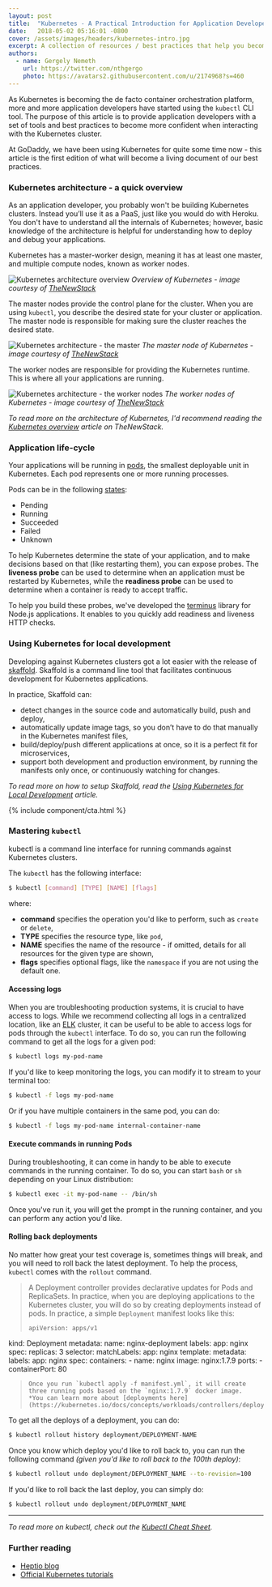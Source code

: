 ```yaml
---
layout: post
title:  "Kubernetes - A Practical Introduction for Application Developers"
date:   2018-05-02 05:16:01 -0800
cover: /assets/images/headers/kubernetes-intro.jpg
excerpt: A collection of resources / best practices that help you become a more productive developer working with Kubernetes.
authors:
  - name: Gergely Nemeth
    url: https://twitter.com/nthgergo
    photo: https://avatars2.githubusercontent.com/u/2174968?s=460
---
```


As Kubernetes is becoming the de facto container orchestration platform, more and more application developers have started using the `kubectl` CLI tool. The purpose of this article is to provide application developers with a set of tools and best practices to become more confident when interacting with the Kubernetes cluster.

At GoDaddy, we have been using Kubernetes for quite some time now - this article is the first edition of what will become a living document of our best practices.

### Kubernetes architecture - a quick overview

As an application developer, you probably won't be building Kubernetes clusters. Instead you’ll use it as a PaaS, just like you would do with Heroku. You don't have to understand all the internals of Kubernetes; however, basic knowledge of the architecture is helpful for understanding how to deploy and debug your applications.

Kubernetes has a master-worker design, meaning it has at least one master, and multiple compute nodes, known as worker nodes.

![Kubernetes architecture overview](https://storage.googleapis.com/cdn.thenewstack.io/media/2016/11/Chart_02_Kubernetes-Architecture.png)
*Overview of Kubernetes - image courtesy of [TheNewStack](https://thenewstack.io/kubernetes-an-overview/)*

The master nodes provide the control plane for the cluster. When you are using `kubectl`, you describe the desired state for your cluster or application. The master node is responsible for making sure the cluster reaches the desired state.

![Kubernetes architecture - the master](https://storage.googleapis.com/cdn.thenewstack.io/media/2016/11/Chart_03_Kubernetes-Master.png)
*The master node of Kubernetes - image courtesy of [TheNewStack](https://thenewstack.io/kubernetes-an-overview/)*

The worker nodes are responsible for providing the Kubernetes runtime. This is where all your applications are running.

![Kubernetes architecture - the worker nodes](https://storage.googleapis.com/cdn.thenewstack.io/media/2016/11/Chart_04_Kubernetes-Node.png)
*The worker nodes of Kubernetes - image courtesy of [TheNewStack](https://thenewstack.io/kubernetes-an-overview/)*

*To read more on the architecture of Kubernetes, I'd recommend reading the [Kubernetes overview](https://thenewstack.io/kubernetes-an-overview/) article on TheNewStack.*

### Application life-cycle

Your applications will be running in [pods](https://kubernetes.io/docs/concepts/workloads/pods/pod/), the smallest deployable unit in Kubernetes. Each pod represents one or more running processes.

Pods can be in the following [states](https://kubernetes.io/docs/concepts/workloads/pods/pod-lifecycle
):

* Pending
* Running
* Succeeded
* Failed
* Unknown

To help Kubernetes determine the state of your application, and to make decisions based on that (like restarting them), you can expose probes. The **liveness probe** can be used to determine when an application must be restarted by Kubernetes, while the **readiness probe** can be used to determine when a container is ready to accept traffic.

To help you build these probes, we've developed the [terminus](https://www.npmjs.com/package/@godaddy/terminus) library for Node.js applications. It enables to you quickly add readiness and liveness HTTP checks.

### Using Kubernetes for local development

Developing against Kubernetes clusters got a lot easier with the release of [skaffold](https://github.com/GoogleContainerTools/skaffold). Skaffold is a command line tool that facilitates continuous development for Kubernetes applications.

In practice, Skaffold can:

* detect changes in the source code and automatically build, push and deploy,
* automatically update image tags, so you don’t have to do that manually in the Kubernetes manifest files,
* build/deploy/push different applications at once, so it is a perfect fit for microservices,
* support both development and production environment, by running the manifests only once, or continuously watching for changes.

*To read more on how to setup Skaffold, read the [Using Kubernetes for Local Development](https://nemethgergely.com/using-kubernetes-for-local-development/) article.*

{% include component/cta.html %}

### Mastering `kubectl`

kubectl is a command line interface for running commands against Kubernetes clusters.

The `kubectl` has the following interface:

```bash
$ kubectl [command] [TYPE] [NAME] [flags]
```

where:

* **command** specifies the operation you'd like to perform, such as `create` or `delete`,
* **TYPE** specifies the resource type, like `pod`,
* **NAME** specifies the name of the resource - if omitted, details for all resources for the given type are shown,
* **flags** specifies optional flags, like the `namespace` if you are not using the default one.

#### Accessing logs

When you are troubleshooting production systems, it is crucial to have access to logs. While we recommend collecting all logs in a centralized location, like an [ELK](https://www.elastic.co/webinars/introduction-elk-stack) cluster, it can be useful to be able to access logs for pods through the `kubectl` interface. To do so, you can run the following command to get all the logs for a given pod:

```bash
$ kubectl logs my-pod-name
```

If you'd like to keep monitoring the logs, you can modify it to stream to your terminal too:

```bash
$ kubectl -f logs my-pod-name
```

Or if you have multiple containers in the same pod, you can do:

```bash
$ kubectl -f logs my-pod-name internal-container-name
```

#### Execute commands in running Pods

During troubleshooting, it can come in handy to be able to execute commands in the running container. To do so, you can start `bash` or `sh` depending on your Linux distribution:

```bash
$ kubectl exec -it my-pod-name -- /bin/sh
```

Once you've run it, you will get the prompt in the running container, and you can perform any action you'd like.

#### Rolling back deployments

No matter how great your test coverage is, sometimes things will break, and you will need to roll back the latest deployment. To help the process, `kubectl` comes with the `rollout` command.

> A Deployment controller provides declarative updates for Pods and ReplicaSets. In practice, when you are deploying applications to the Kubernetes cluster, you will do so by creating deployments instead of pods. In practice, a simple `Deployment` manifest looks like this:
> ```
> apiVersion: apps/v1
  kind: Deployment
  metadata:
    name: nginx-deployment
    labels:
      app: nginx
  spec:
    replicas: 3
    selector:
      matchLabels:
        app: nginx
    template:
      metadata:
        labels:
          app: nginx
      spec:
        containers:
        - name: nginx
          image: nginx:1.7.9
          ports:
          - containerPort: 80
> ```
> Once you run `kubectl apply -f manifest.yml`, it will create three running pods based on the `nginx:1.7.9` docker image.
> *You can learn more about [deployments here](https://kubernetes.io/docs/concepts/workloads/controllers/deployment/).*

To get all the deploys of a deployment, you can do:

```bash
$ kubectl rollout history deployment/DEPLOYMENT-NAME
```

Once you know which deploy you'd like to roll back to, you can run the following command *(given you'd like to roll back to the 100th deploy)*:

```bash
$ kubectl rollout undo deployment/DEPLOYMENT_NAME --to-revision=100
```

If you'd like to roll back the last deploy, you can simply do:

```bash
$ kubectl rollout undo deployment/DEPLOYMENT_NAME
```

---

*To read more on kubectl, check out the [Kubectl Cheat Sheet](https://kubernetes.io/docs/reference/kubectl/cheatsheet/).*

### Further reading

* [Heptio blog](https://blog.heptio.com/)
* [Official Kubernetes tutorials](https://kubernetes.io/docs/tutorials/)
